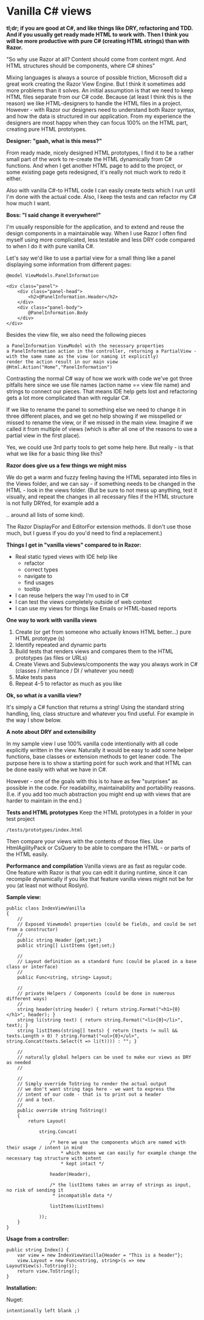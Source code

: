 Vanilla C# views
================

**tl;dr; if you are good at C#, and like things like DRY, refactoring and TDD. And if you usually get ready made HTML to work with.
Then I think you will be more productive with pure C# (creating HTML strings) than with Razor.**

"So why use Razor at all? Content should come from content mgnt. And HTML structures should be components, where C# shines"

Mixing languages is always a source of possible friction, Microsoft did a great work creating the Razor View Engine. But
I think it sometimes add more problems than it solves. An initial assumption is that we need to keep HTML files separate from
our C# code. Because (at least I think this is the reason) we like HTML-designers to handle the HTML files in a project. However -
with Razor our designers need to understand both Razor syntax, and how the data is structured in our application. From my experience
the designers are most happy when they can focus 100% on the HTML part, creating pure HTML prototypes.

**Designer: "gaah, what is this mess?"**

From ready made, nicely designed HTML prototypes, I find it to be a rather small part of the work to re-create the HTML dynamically
from C# functions. And when I get another HTML page to add to the project, or some existing page gets redesigned, it's really not much 
work to redo it either.

Also with vanilla C#-to HTML code I can easily create tests which I run until I'm done with the actual code. Also, I keep the tests and 
can refactor my C# how much I want.

**Boss: "I said change it everywhere!"**

I'm usually responsible for the application, and to extend and reuse the design components in a maintainable way. When I use Razor I 
often find myself using more complicated, less testable and less DRY code compared to when I do it with pure vanilla C#.

Let's say we'd like to use a partial view for a small thing like a panel displaying some information from different pages:

	@model ViewModels.PanelInformation

	<div class="panel">
		<div class="panel-head">
			<h2>@PanelInformation.Header</h2>
		</div>
		<div class="panel-body">
			@PanelInformation.Body
		</div>
	</div>

Besides the view file, we also need the following pieces

	a PanelInformation ViewModel with the necessary properties
	a PanelInformation action in the controller, returning a PartialView - with the same name as the view (or naming it explicitly)
	render the action result in our main view @Html.Action("Home","PanelInformation")

Contrasting the normal C# way of how we work with code we've got three pitfalls here since we use file names (action name == view file 
name) and strings to connect our pieces. That means IDE help gets lost and refactoring gets a lot more complicated than with regular C#.

If we like to rename the panel to something else we need to change it in three different places, and we get no help showing if we 
misspelled or missed to rename the view, or if we missed in the main view. Imagine if we called it from multiple of views (which is
after all one of the reasons to use a partial view in the first place).

Yes, we could use 3rd party tools to get some help here. But really - is that what we like for a basic thing like this?

**Razor does give us a few things we might miss**

We do get a warm and fuzzy feeling having the HTML separated into files in the Views folder, and we can say - if something needs to 
be changed in the HTML - look in the views folder. (But be sure to not mess up anything, test it visually, and repeat the changes in 
all recessary files if the HTML structure is not fully DRYed, for example add a <div class="something">.. around all lists of some kind).

The Razor DisplayFor and EditorFor extension methods. (I don't use those much, but I guess if you do you'd need to find a replacement.)

**Things I get in "vanilla views" compared to in Razor:**

- Real static typed views with IDE help like
	- refactor
	- correct types	
	- navigate to
	- find usages
	- tooltip
- I can reuse helpers the way I'm used to in C#
- I can test the views completely outside of web context
- I can use my views for things like Emails or HTML-based reports

**One way to work with vanilla views**

1. Create (or get from someone who actually knows HTML better...) pure HTML prototype (s)
2. Identify repeated and dynamic parts
3. Build tests that renders views and compares them to the HTML prototypes (as files or URLs)
4. Create Views and Subviews/components the way you always work in C# (classes / inheritance / DI / whatever you need)
5. Make tests pass
6. Repeat 4-5 to refactor as much as you like

**Ok, so what *is* a vanilla view?**

It's simply a C# function that returns a string! Using the standard string handling, linq, class structure and whatever you find useful. 
For example in the way I show below.

**A note about DRY and extensibility**

In my sample view I use 100% vanilla code intentionally with all code explicitly written in the view. Naturally it would be easy to 
add some helper functions, base classes or extension methods to get leaner code. The purpose here is to show a starting point for 
such work and that HTML can be done easily with what we have in C#.

However - one of the goals with this is to have as few "surprises" as possible in the code. For readability, maintainability and 
portability reasons. (I.e. if you add too much abstraction you might end up with views that are harder to maintain in the end.)

**Tests and HTML prototypes**
Keep the HTML prototypes in a folder in your test project

	/tests/prototypes/index.html

Then compare your views with the contents of those files. Use HtmlAgilityPack or CsQuery to be able to compare the HTML - or parts
of the HTML easily.

**Performance and compilation**
Vanilla views are as fast as regular code. One feature with Razor is that you can edit it during runtime, since it can recompile 
dynamically if you like that feature vanilla views might not be for you (at least not without Roslyn).

**Sample view:**

    public class IndexViewVanilla
    {
        //
        // Exposed Viewmodel properties (could be fields, and could be set from a constructor)
        //
        public string Header {get;set;}
        public string[] ListItems {get;set;}

        //
        // Layout definition as a standard func (could be placed in a base class or interface)
        //
        public Func<string, string> Layout;

        //
        // private Helpers / Components (could be done in numerous different ways)
        //
        string header(string header) { return string.Format("<h1>{0}</h1>", header); }
        string li(string text) { return string.Format("<li>{0}</li>", text); }
        string listItems(string[] texts) { return (texts != null && texts.Length > 0) ? string.Format("<ul>{0}</ul>", string.Concat(texts.Select(t => li(t)))) : ""; }

		// 
		// naturally global helpers can be used to make our views as DRY as needed
		//

        //
        // Simply override ToString to render the actual output
        // we don't want string tags here - we want to express the 
        // intent of our code - that is to print out a header
        // and a text.
        // 
        public override string ToString()
        {
            return Layout(

                string.Concat(

                    /* here we use the components which are named with their usage / intent in mind
                        * which means we can easily for example change the necessary tag structure with intent 
						* kept intact */

                    header(Header),

                    /* the listItems takes an array of strings as input, no risk of sending it 
					 * incompatible data */

                    listItems(ListItems)

                ));
        }
    }

**Usage from a controller:**

	public string Index() {	
		var view = new IndexViewVanilla{Header = "This is a header"}; 
		view.Layout = new Func<string, string>(s => new LayoutView(s).ToString());
		return view.ToString();
	}

**Installation:**

Nuget:

	intentionally left blank ;)